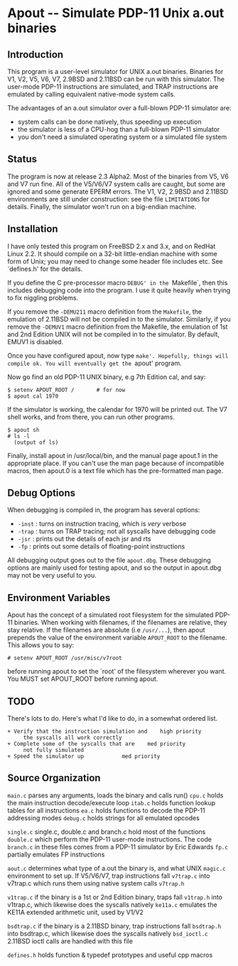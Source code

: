 # Apout -- Simulate PDP-11 Unix a.out binaries

## Introduction
This program is a user-level simulator for UNIX a.out binaries. Binaries
for V1, V2, V5, V6, V7, 2.9BSD and 2.11BSD can be run with this simulator.
The user-mode PDP-11 instructions are simulated, and TRAP instructions
are emulated by calling equivalent native-mode system calls.

The advantages of an a.out simulator over a full-blown PDP-11 simulator are:
+ system calls can be done natively, thus speeding up execution
+ the simulator is less of a CPU-hog than a full-blown PDP-11 simulator
+ you don't need a simulated operating system or a simulated file system

## Status
The program is now at release 2.3 Alpha2. Most of the binaries from V5, V6
and V7 run fine. All of the V5/V6/V7 system calls are caught, but some are
ignored and some generate EPERM errors. The V1, V2, 2.9BSD and 2.11BSD
environments are still under construction: see the file `LIMITATIONS` for
details. Finally, the simulator won't run on a big-endian machine.

## Installation
I have only tested this program on FreeBSD 2.x and 3.x, and on RedHat
Linux 2.2. It should compile on a 32-bit little-endian machine with
some form of Unix; you may need to change some header file includes etc.
See `defines.h' for the details.

If you define the C pre-processor macro `DEBUG' in the `Makefile`, then this
includes debugging code into the program. I use it quite heavily when
trying to fix niggling problems.

If you remove the `-DEMU211` macro definition from the `Makefile`, the emulation
of 2.11BSD will not be compiled in to the simulator. Similarly, if you remove
the `-DEMUV1` macro definition from the Makefile, the emulation of 1st and 2nd
Edition UNIX will not be compiled in to the simulator. By default, EMUV1
is disabled.

Once you have configured apout, now type `make'. Hopefully, things will
compile ok. You will eventually get the `apout' program.

Now go find an old PDP-11 UNIX binary, e.g 7th Edition cal, and say:
```shell
$ setenv APOUT_ROOT /		# for now
$ apout cal 1970
```

If the simulator is working, the calendar for 1970 will be printed out.
The V7 shell works, and from there, you can run other programs.
```shell
$ apout sh
# ls -l
  (output of ls)
```

Finally, install apout in /usr/local/bin, and the manual page apout.1 in
the appropriate place. If you can't use the man page because of incompatible
macros, then apout.0 is a text file which has the pre-formatted man page.

## Debug Options
When debugging is compiled in, the program has several options:
* `-inst` :	turns on instruction tracing, which is _very_ verbose
* `-trap` :	turns on TRAP tracing; not all syscalls have debugging code
* `-jsr` :	prints out the details of each jsr and rts
* `-fp`	: prints out some details of floating-point instructions

All debugging output goes out to the file `apout.dbg`. These debugging options
are mainly used for testing apout, and so the output in apout.dbg may not be
very useful to you.

## Environment Variables
Apout has the concept of a simulated root filesystem for the simulated PDP-11
binaries. When working with filenames, if the filenames are relative, they
stay relative. If the filenames are absolute (i.e `/usr/...`), then apout
prepends the value of the environment variable `APOUT_ROOT` to the filename.
This allows you to say:
```shell
# setenv APOUT_ROOT /usr/misc/v7root
```
before running apout to set the `root' of the filesystem wherever you want.
You MUST set APOUT_ROOT before running apout.

## TODO
There's lots to do. Here's what I'd like to do, in a somewhat ordered list.

	+ Verify that the instruction simulation and	high priority
	     the syscalls all work correctly
	+ Complete some of the syscalls that are	med priority
	     not fully simulated
	+ Speed the simulator up 			med priority

## Source Organization
`main.c`		parses any arguments, loads the binary and calls run()
`cpu.c`		holds the main instruction decode/execute loop
`itab.c`		holds function lookup tables for all instructions
`ea.c`		holds functions to decode the PDP-11 addressing modes
`debug.c`		holds strings for all emulated opcodes

`single.c`	single.c, double.c and branch.c hold most of the functions
`double.c`	 which perform the PDP-11 user-mode instructions. The code
`branch.c`	 in these files comes from a PDP-11 simulator by Eric Edwards
`fp.c`		partially emulates FP instructions

`aout.c`		determines what type of a.out the binary is, and what UNIX
`magic.c`		 environment to set up. If V5/V6/V7, trap instructions fall
`v7trap.c`	 into v7trap.c which runs them using native system calls
`v7trap.h`

`v1trap.c`	if the binary is a 1st or 2nd Edition binary, traps fall
`v1trap.h`	 into v1trap.c, which likewise does the syscalls natively
`ke11a.c`		emulates the KE11A extended arithmetic unit, used by V1/V2

`bsdtrap.c`	if the binary is a 2.11BSD binary, trap instructions fall
`bsdtrap.h`	 into bsdtrap.c, which likewise does the syscalls natively
`bsd_ioctl.c`	2.11BSD ioctl calls are handled with this file

`defines.h`	holds function & typedef prototypes and useful cpp macros
